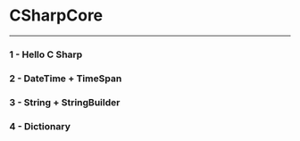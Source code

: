 # CSharpCore
----------

### 1 - Hello C Sharp 
### 2 - DateTime + TimeSpan
### 3 - String + StringBuilder
### 4 - Dictionary
		

